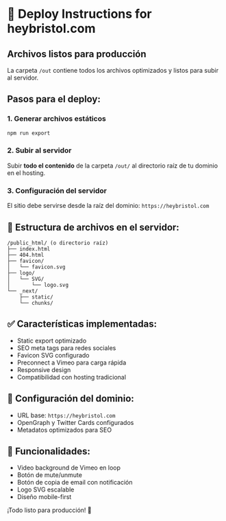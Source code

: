 # 🚀 Deploy Instructions for heybristol.com

## Archivos listos para producción
La carpeta `/out` contiene todos los archivos optimizados y listos para subir al servidor.

## Pasos para el deploy:

### 1. Generar archivos estáticos
```bash
npm run export
```

### 2. Subir al servidor
Subir **todo el contenido** de la carpeta `/out/` al directorio raíz de tu dominio en el hosting.

### 3. Configuración del servidor
El sitio debe servirse desde la raíz del dominio: `https://heybristol.com`

## 📁 Estructura de archivos en el servidor:
```
/public_html/ (o directorio raíz)
├── index.html
├── 404.html
├── favicon/
│   └── favicon.svg
├── logo/
│   └── SVG/
│       └── logo.svg
└── _next/
    ├── static/
    └── chunks/
```

## ✅ Características implementadas:
- Static export optimizado
- SEO meta tags para redes sociales
- Favicon SVG configurado
- Preconnect a Vimeo para carga rápida
- Responsive design
- Compatibilidad con hosting tradicional

## 🔧 Configuración del dominio:
- URL base: `https://heybristol.com`
- OpenGraph y Twitter Cards configurados
- Metadatos optimizados para SEO

## 📱 Funcionalidades:
- Video background de Vimeo en loop
- Botón de mute/unmute
- Botón de copia de email con notificación
- Logo SVG escalable
- Diseño mobile-first

¡Todo listo para producción! 🎉